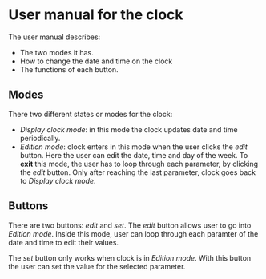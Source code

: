 # User manual for the clock

The user manual describes:
- The two modes it has.
- How to change the date and time on the clock
- The functions of each button.

## Modes

There two different states or modes for the clock:
- *Display clock mode*: in this mode the clock updates date and time periodically.
- *Edition mode*: clock enters in this mode when the user clicks the *edit* button. Here the user can edit the
date, time and day of the week. To **exit** this mode, the user has to loop through each parameter, by clicking the *edit*
button. Only after reaching the last parameter, clock goes back to *Display clock mode*.

## Buttons

There are two buttons: *edit* and *set*.
The *edit* button allows user to go into *Edition mode*. Inside this mode, user can loop through each paramter of the
date and time to edit their values.

The *set* button only works when clock is in *Edition mode*. With this button the user can set the value for the
selected parameter.